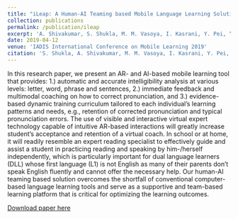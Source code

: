 ```yaml
---
title: "iLeap: A Human-AI Teaming based Mobile Language Learning Solution for Dual Language Learners in Early and Special Educations"
collection: publications
permalink: /publication/ileap
excerpt: 'A. Shivakumar, S. Shukla, M. M. Vasoya, I. Kasrani, Y. Pei, “AI-Enabled Language Speaking Coaching for Dual Language Learners”, IADIS International Journal on WWW/Internet 2019, Vol. 17, No. 1, pp. 66-78, ISSN: 1645-7641.'
date: 2019-04-12
venue: 'IADIS International Conference on Mobile Learning 2019'
citation: 'S. Shukla, A. Shivakumar, M. M. Vasoya, I. Kasrani, Y. Pei, “iLeap: A Human-AI Teaming based Mobile Language Learning Solution for Dual Language Learners in Early and Special Educations”, IADIS International Conference on Mobile Learning 2019, pp. 57-64, ISBN: 	978-989-8533-86-9'
---
```

In this research paper, we present an AR- and AI-based mobile learning tool that provides: 1.) automatic and accurate intelligibility analysis at various levels: letter, word, phrase and sentences, 2.) immediate feedback and multimodal coaching on how to correct pronunciation, and 3.) evidence-based dynamic training curriculum tailored to each individual’s learning patterns and needs, e.g., retention of corrected pronunciation and typical pronunciation errors. The use of visible and interactive virtual expert technology capable of intuitive AR-based interactions will greatly increase student’s acceptance and retention of a virtual coach. In school or at home, it will readily resemble an expert reading specialist to effectively guide and assist a student in practicing reading and speaking by him-/herself independently, which is particularly important for dual language learners (DLL) whose first language (L1) is not English as many of their parents don’t speak English fluently and cannot offer the necessary help. Our human-AI teaming based solution
overcomes the shortfall of conventional computer-based language learning tools and serve as a supportive and team-based learning platform that is critical for optimizing the learning outcomes.

[Download paper here](http://AshutoshShivakumar.github.io/files/ileap.pdf)


